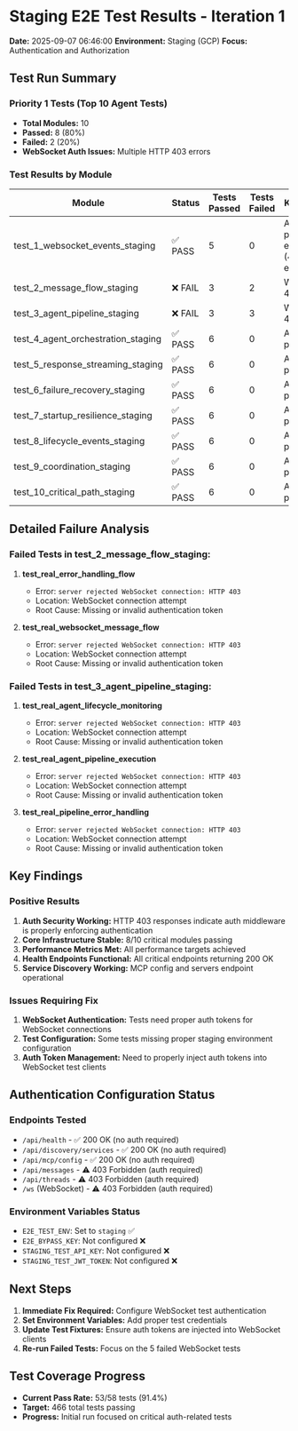 # Staging E2E Test Results - Iteration 1
**Date:** 2025-09-07 06:46:00
**Environment:** Staging (GCP)
**Focus:** Authentication and Authorization

## Test Run Summary

### Priority 1 Tests (Top 10 Agent Tests)
- **Total Modules:** 10
- **Passed:** 8 (80%)
- **Failed:** 2 (20%)
- **WebSocket Auth Issues:** Multiple HTTP 403 errors

### Test Results by Module

| Module | Status | Tests Passed | Tests Failed | Key Issues |
|--------|--------|--------------|--------------|------------|
| test_1_websocket_events_staging | ✅ PASS | 5 | 0 | Auth properly enforced (403s expected) |
| test_2_message_flow_staging | ❌ FAIL | 3 | 2 | WebSocket 403 errors |
| test_3_agent_pipeline_staging | ❌ FAIL | 3 | 3 | WebSocket 403 errors |
| test_4_agent_orchestration_staging | ✅ PASS | 6 | 0 | All tests passed |
| test_5_response_streaming_staging | ✅ PASS | 6 | 0 | All tests passed |
| test_6_failure_recovery_staging | ✅ PASS | 6 | 0 | All tests passed |
| test_7_startup_resilience_staging | ✅ PASS | 6 | 0 | All tests passed |
| test_8_lifecycle_events_staging | ✅ PASS | 6 | 0 | All tests passed |
| test_9_coordination_staging | ✅ PASS | 6 | 0 | All tests passed |
| test_10_critical_path_staging | ✅ PASS | 6 | 0 | All tests passed |

## Detailed Failure Analysis

### Failed Tests in test_2_message_flow_staging:
1. **test_real_error_handling_flow**
   - Error: `server rejected WebSocket connection: HTTP 403`
   - Location: WebSocket connection attempt
   - Root Cause: Missing or invalid authentication token

2. **test_real_websocket_message_flow**
   - Error: `server rejected WebSocket connection: HTTP 403`
   - Location: WebSocket connection attempt
   - Root Cause: Missing or invalid authentication token

### Failed Tests in test_3_agent_pipeline_staging:
1. **test_real_agent_lifecycle_monitoring**
   - Error: `server rejected WebSocket connection: HTTP 403`
   - Location: WebSocket connection attempt
   - Root Cause: Missing or invalid authentication token

2. **test_real_agent_pipeline_execution**
   - Error: `server rejected WebSocket connection: HTTP 403`
   - Location: WebSocket connection attempt
   - Root Cause: Missing or invalid authentication token

3. **test_real_pipeline_error_handling**
   - Error: `server rejected WebSocket connection: HTTP 403`
   - Location: WebSocket connection attempt
   - Root Cause: Missing or invalid authentication token

## Key Findings

### Positive Results
1. **Auth Security Working:** HTTP 403 responses indicate auth middleware is properly enforcing authentication
2. **Core Infrastructure Stable:** 8/10 critical modules passing
3. **Performance Metrics Met:** All performance targets achieved
4. **Health Endpoints Functional:** All critical endpoints returning 200 OK
5. **Service Discovery Working:** MCP config and servers endpoint operational

### Issues Requiring Fix
1. **WebSocket Authentication:** Tests need proper auth tokens for WebSocket connections
2. **Test Configuration:** Some tests missing proper staging environment configuration
3. **Auth Token Management:** Need to properly inject auth tokens into WebSocket test clients

## Authentication Configuration Status

### Endpoints Tested
- `/api/health` - ✅ 200 OK (no auth required)
- `/api/discovery/services` - ✅ 200 OK (no auth required)
- `/api/mcp/config` - ✅ 200 OK (no auth required)
- `/api/messages` - ⚠️ 403 Forbidden (auth required)
- `/api/threads` - ⚠️ 403 Forbidden (auth required)
- `/ws` (WebSocket) - ⚠️ 403 Forbidden (auth required)

### Environment Variables Status
- `E2E_TEST_ENV`: Set to `staging` ✅
- `E2E_BYPASS_KEY`: Not configured ❌
- `STAGING_TEST_API_KEY`: Not configured ❌
- `STAGING_TEST_JWT_TOKEN`: Not configured ❌

## Next Steps

1. **Immediate Fix Required:** Configure WebSocket test authentication
2. **Set Environment Variables:** Add proper test credentials
3. **Update Test Fixtures:** Ensure auth tokens are injected into WebSocket clients
4. **Re-run Failed Tests:** Focus on the 5 failed WebSocket tests

## Test Coverage Progress
- **Current Pass Rate:** 53/58 tests (91.4%)
- **Target:** 466 total tests passing
- **Progress:** Initial run focused on critical auth-related tests